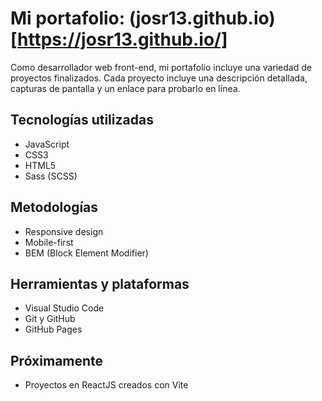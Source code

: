 # Mi portafolio: (josr13.github.io)[https://josr13.github.io/]

Como desarrollador web front-end, mi portafolio incluye una variedad de proyectos finalizados. Cada proyecto incluye una descripción detallada, capturas de pantalla y un enlace para probarlo en línea.

## Tecnologías utilizadas

- JavaScript
- CSS3
- HTML5
- Sass (SCSS)

## Metodologías

- Responsive design
- Mobile-first
- BEM (Block Element Modifier)

## Herramientas y plataformas

- Visual Studio Code
- Git y GitHub
- GitHub Pages

## Próximamente

- Proyectos en ReactJS creados con Vite
